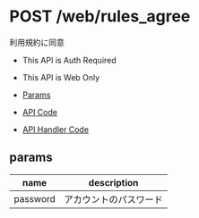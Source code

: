 # POST /web/rules_agree

利用規約に同意

- This API is Auth Required
- This API is Web Only

- [Params](#params)
- [API Code](/src/endpoints/web/rules_agree.js)
- [API Handler Code](/src/handlers/web/web/rules_agree.js)

## params


name|description
---|---
password|アカウントのパスワード
